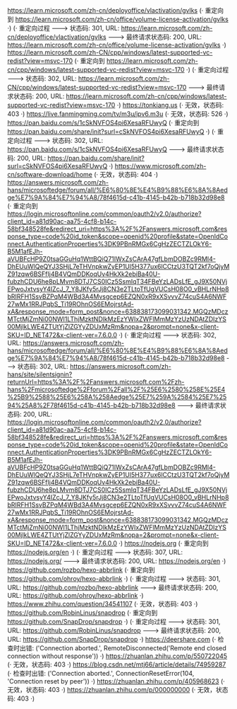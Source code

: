 https://learn.microsoft.com/zh-cn/deployoffice/vlactivation/gvlks (· 重定向到 https://learn.microsoft.com/zh-cn/office/volume-license-activation/gvlks ·)
(· 重定向过程 ---> 状态码: 301, URL: https://learn.microsoft.com/zh-cn/deployoffice/vlactivation/gvlks ---> 最终请求状态码: 200, URL: https://learn.microsoft.com/zh-cn/office/volume-license-activation/gvlks ·)
https://learn.microsoft.com/zh-CN/cpp/windows/latest-supported-vc-redist?view=msvc-170 (· 重定向到 https://learn.microsoft.com/zh-cn/cpp/windows/latest-supported-vc-redist?view=msvc-170 ·)
(· 重定向过程 ---> 状态码: 302, URL: https://learn.microsoft.com/zh-CN/cpp/windows/latest-supported-vc-redist?view=msvc-170 ---> 最终请求状态码: 200, URL: https://learn.microsoft.com/zh-cn/cpp/windows/latest-supported-vc-redist?view=msvc-170 ·)
https://tonkiang.us (· 无效，状态码: 403 ·)
https://live.fanmingming.com/tv/m3u/ipv6.m3u (· 无效，状态码: 526 ·)
https://pan.baidu.com/s/1cSkNVFOS4pi6XesaRFUwyQ (· 重定向到 https://pan.baidu.com/share/init?surl=cSkNVFOS4pi6XesaRFUwyQ ·)
(· 重定向过程 ---> 状态码: 302, URL: https://pan.baidu.com/s/1cSkNVFOS4pi6XesaRFUwyQ ---> 最终请求状态码: 200, URL: https://pan.baidu.com/share/init?surl=cSkNVFOS4pi6XesaRFUwyQ ·)
https://www.microsoft.com/zh-cn/software-download/home (· 无效，状态码: 404 ·)
https://answers.microsoft.com/zh-hans/microsoftedge/forum/all/%E6%80%8E%E4%B9%88%E6%8A%8Aedge%E7%9A%84%E7%94%A8/78f4615d-c41b-4145-b42b-b718b32d98e8 (· 重定向到 https://login.microsoftonline.com/common/oauth2/v2.0/authorize?client_id=a81d90ac-aa75-4cf8-b14c-58bf348528fe&redirect_uri=https%3A%2F%2Fanswers.microsoft.com&response_type=code%20id_token&scope=openid%20profile&state=OpenIdConnect.AuthenticationProperties%3DK9PBnRMGx6CgHzZECTZLOkY6-B5M1afEJh-aVUBFcHP9Z0tsaGGuHq1WttBQiQ71IWxZsCArA47gfLbmDOBZc9RMI4-DhEUuWlQeQYJ3SHjL7eTHVnpkwZyEP1Ul5H377ux6lCCtzU3TQT2kf7oQjyMZ91zqw6BSFfIj4B4VQmDDKoqUv4HkXk2ebiBa40U-fubzhCDU6he8pLMvm8DTJ7CS0ICz5SsmIqT34FBeYzLADsLfE_gJ9X50NVjEPwoJxtvsyY4IZcJ_7_Y8JKfy5rJj8CN3e2TLtoTfUgVUCsH08O0_vBHLrNHp8bRIRFH1SsvBZPqM4WBd3A4Mvsgcep6EZQN0xR9xXSvvvZ74cuS4A6NWF27wMx1RRJPqbS_Ti19ROhnOS6EMojrstAd-xA&response_mode=form_post&nonce=638838173099031342.MGQzMDczMTctMjZmNi00NWI1LThjMzktNDlkMzEzYWIxZWFlMmMzYzUzNDAtZDIzYS00MjlkLWE4ZTUtYjZlZGYyZDUxMzRm&nopa=2&prompt=none&x-client-SKU=ID_NET472&x-client-ver=7.6.0.0 ·)
(· 重定向过程 ---> 状态码: 302, URL: https://answers.microsoft.com/zh-hans/microsoftedge/forum/all/%E6%80%8E%E4%B9%88%E6%8A%8Aedge%E7%9A%84%E7%94%A8/78f4615d-c41b-4145-b42b-b718b32d98e8 ---> 状态码: 302, URL: https://answers.microsoft.com/zh-hans/site/silentsignin?returnUrl=https%3A%2F%2Fanswers.microsoft.com%2Fzh-hans%2Fmicrosoftedge%2Fforum%2Fall%2F%25E6%2580%258E%25E4%25B9%2588%25E6%258A%258Aedge%25E7%259A%2584%25E7%2594%25A8%2F78f4615d-c41b-4145-b42b-b718b32d98e8 ---> 最终请求状态码: 200, URL: https://login.microsoftonline.com/common/oauth2/v2.0/authorize?client_id=a81d90ac-aa75-4cf8-b14c-58bf348528fe&redirect_uri=https%3A%2F%2Fanswers.microsoft.com&response_type=code%20id_token&scope=openid%20profile&state=OpenIdConnect.AuthenticationProperties%3DK9PBnRMGx6CgHzZECTZLOkY6-B5M1afEJh-aVUBFcHP9Z0tsaGGuHq1WttBQiQ71IWxZsCArA47gfLbmDOBZc9RMI4-DhEUuWlQeQYJ3SHjL7eTHVnpkwZyEP1Ul5H377ux6lCCtzU3TQT2kf7oQjyMZ91zqw6BSFfIj4B4VQmDDKoqUv4HkXk2ebiBa40U-fubzhCDU6he8pLMvm8DTJ7CS0ICz5SsmIqT34FBeYzLADsLfE_gJ9X50NVjEPwoJxtvsyY4IZcJ_7_Y8JKfy5rJj8CN3e2TLtoTfUgVUCsH08O0_vBHLrNHp8bRIRFH1SsvBZPqM4WBd3A4Mvsgcep6EZQN0xR9xXSvvvZ74cuS4A6NWF27wMx1RRJPqbS_Ti19ROhnOS6EMojrstAd-xA&response_mode=form_post&nonce=638838173099031342.MGQzMDczMTctMjZmNi00NWI1LThjMzktNDlkMzEzYWIxZWFlMmMzYzUzNDAtZDIzYS00MjlkLWE4ZTUtYjZlZGYyZDUxMzRm&nopa=2&prompt=none&x-client-SKU=ID_NET472&x-client-ver=7.6.0.0 ·)
https://nodejs.org (· 重定向到 https://nodejs.org/en ·)
(· 重定向过程 ---> 状态码: 307, URL: https://nodejs.org/ ---> 最终请求状态码: 200, URL: https://nodejs.org/en ·)
https://github.com/rozbo/hexo-abbrlink (· 重定向到 https://github.com/ohroy/hexo-abbrlink ·)
(· 重定向过程 ---> 状态码: 301, URL: https://github.com/rozbo/hexo-abbrlink ---> 最终请求状态码: 200, URL: https://github.com/ohroy/hexo-abbrlink ·)
https://www.zhihu.com/question/34541107 (· 无效，状态码: 403 ·)
https://github.com/RobinLinus/snapdrop (· 重定向到 https://github.com/SnapDrop/snapdrop ·)
(· 重定向过程 ---> 状态码: 301, URL: https://github.com/RobinLinus/snapdrop ---> 最终请求状态码: 200, URL: https://github.com/SnapDrop/snapdrop ·)
https://deershare.com (· 检查时出错: ('Connection aborted.', RemoteDisconnected('Remote end closed connection without response')) ·)
https://zhuanlan.zhihu.com/p/550722045 (· 无效，状态码: 403 ·)
https://blog.csdn.net/mtj66/article/details/74959287 (· 检查时出错: ('Connection aborted.', ConnectionResetError(104, 'Connection reset by peer')) ·)
https://zhuanlan.zhihu.com/p/405968623 (· 无效，状态码: 403 ·)
https://zhuanlan.zhihu.com/p/000000000 (· 无效，状态码: 403 ·)
